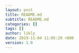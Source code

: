 ```yaml
---
layout: post
title: README.md
subtitle: README.md
categories: []
tags: []
author: likly
date: 2019-11-04 11:05:29 +800
version: 1.0
---
```

